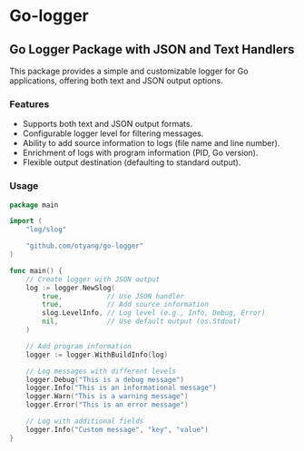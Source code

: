 # Go-logger


## Go Logger Package with JSON and Text Handlers

This package provides a simple and customizable logger for Go applications, offering both text and JSON output options.

### Features

- Supports both text and JSON output formats.
- Configurable logger level for filtering messages.
- Ability to add source information to logs (file name and line number).
- Enrichment of logs with program information (PID, Go version).
- Flexible output destination (defaulting to standard output).

### Usage
```go
package main

import (
	"log/slog"

	"github.com/otyang/go-logger"
)

func main() {
	// Create logger with JSON output
	log := logger.NewSlog(
		true,           // Use JSON handler
		true,           // Add source information
		slog.LevelInfo, // Log level (e.g., Info, Debug, Error)
		nil,            // Use default output (os.Stdout)
	)

	// Add program information
	logger := logger.WithBuildInfo(log)

	// Log messages with different levels
	logger.Debug("This is a debug message")
	logger.Info("This is an informational message")
	logger.Warn("This is a warning message")
	logger.Error("This is an error message")

	// Log with additional fields
	logger.Info("Custom message", "key", "value")
}
```
